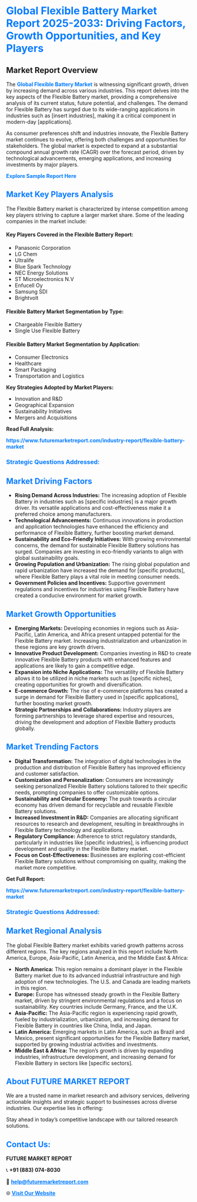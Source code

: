 <h1 style="color: #007BFF;">Global Flexible Battery Market Report 2025-2033: Driving Factors, Growth Opportunities, and Key Players</h1>

<section id="overview">
<h2>Market Report Overview</h2>
<p>The <a href="https://www.futuremarketreport.com/industry-report/flexible-battery-market" style="color: #007BFF; text-decoration: none;"><strong>Global Flexible Battery Market</strong></a> is witnessing significant growth, driven by increasing demand across various industries. This report delves into the key aspects of the Flexible Battery market, providing a comprehensive analysis of its current status, future potential, and challenges. The demand for Flexible Battery has surged due to its wide-ranging applications in industries such as [insert industries], making it a critical component in modern-day [applications].</p>
<p>As consumer preferences shift and industries innovate, the Flexible Battery market continues to evolve, offering both challenges and opportunities for stakeholders. The global market is expected to expand at a substantial compound annual growth rate (CAGR) over the forecast period, driven by technological advancements, emerging applications, and increasing investments by major players.</p>
</section>

<section id="overview">
<p><a href="https://www.futuremarketreport.com/request-sample/reportId=85462" style="color: #007BFF; text-decoration: none;"><strong>Explore Sample Report Here</strong></a></p>
</section>

<section id="key-players">
<h2 style="color: #007BFF;">Market Key Players Analysis</h2>
<p>The Flexible Battery market is characterized by intense competition among key players striving to capture a larger market share. Some of the leading companies in the market include:</p>
<h4>Key Players Covered in the Flexible Battery Report:</h4>
<ul><li>Panasonic Corporation</li><li>LG Chem</li><li>Ultralife</li><li>Blue Spark Technology</li><li>NEC Energy Solutions</li><li>ST Microelectronics N.V</li><li>Enfucell Oy</li><li>Samsung SDI</li><li>Brightvolt</li></ul>
<h4>Flexible Battery Market Segmentation by Type:</h4>
<ul><li>Chargeable Flexible Battery</li><li>Single Use Flexible Battery</li></ul>

<h4>Flexible Battery Market Segmentation by Application:</h4>
<ul><li>Consumer Electronics</li><li>Healthcare</li><li>Smart Packaging</li><li>Transportation and Logistics</li></ul>
<p><strong>Key Strategies Adopted by Market Players:</strong></p>
<ul>
<li>Innovation and R&D</li>
<li>Geographical Expansion</li>
<li>Sustainability Initiatives</li>
<li>Mergers and Acquisitions</li>
</ul>
</section>

<section>
<p><strong>Read Full Analysis: </strong></p><a href="https://www.futuremarketreport.com/industry-report/flexible-battery-market" style="color: #007BFF; text-decoration: none;"><strong>https://www.futuremarketreport.com/industry-report/flexible-battery-market</strong></a>
<h3 style="color: #007BFF;">Strategic Questions Addressed:</h3>
</section>

<section id="driving-factors">
<h2 style="color: #007BFF;">Market Driving Factors</h2>
<ul>
<li><strong>Rising Demand Across Industries:</strong> The increasing adoption of Flexible Battery in industries such as [specific industries] is a major growth driver. Its versatile applications and cost-effectiveness make it a preferred choice among manufacturers.</li>
<li><strong>Technological Advancements:</strong> Continuous innovations in production and application technologies have enhanced the efficiency and performance of Flexible Battery, further boosting market demand.</li>
<li><strong>Sustainability and Eco-Friendly Initiatives:</strong> With growing environmental concerns, the demand for sustainable Flexible Battery solutions has surged. Companies are investing in eco-friendly variants to align with global sustainability goals.</li>
<li><strong>Growing Population and Urbanization:</strong> The rising global population and rapid urbanization have increased the demand for [specific products], where Flexible Battery plays a vital role in meeting consumer needs.</li>
<li><strong>Government Policies and Incentives:</strong> Supportive government regulations and incentives for industries using Flexible Battery have created a conducive environment for market growth.</li>
</ul>
</section>

<section id="growth-opportunities">
<h2 style="color: #007BFF;">Market Growth Opportunities</h2>
<ul>
<li><strong>Emerging Markets:</strong> Developing economies in regions such as Asia-Pacific, Latin America, and Africa present untapped potential for the Flexible Battery market. Increasing industrialization and urbanization in these regions are key growth drivers.</li>
<li><strong>Innovative Product Development:</strong> Companies investing in R&D to create innovative Flexible Battery products with enhanced features and applications are likely to gain a competitive edge.</li>
<li><strong>Expansion into Niche Applications:</strong> The versatility of Flexible Battery allows it to be utilized in niche markets such as [specific niches], creating opportunities for growth and diversification.</li>
<li><strong>E-commerce Growth:</strong> The rise of e-commerce platforms has created a surge in demand for Flexible Battery used in [specific applications], further boosting market growth.</li>
<li><strong>Strategic Partnerships and Collaborations:</strong> Industry players are forming partnerships to leverage shared expertise and resources, driving the development and adoption of Flexible Battery products globally.</li>
</ul>
</section>

<section id="trending-factors">
<h2 style="color: #007BFF;">Market Trending Factors</h2>
<ul>
<li><strong>Digital Transformation:</strong> The integration of digital technologies in the production and distribution of Flexible Battery has improved efficiency and customer satisfaction.</li>
<li><strong>Customization and Personalization:</strong> Consumers are increasingly seeking personalized Flexible Battery solutions tailored to their specific needs, prompting companies to offer customizable options.</li>
<li><strong>Sustainability and Circular Economy:</strong> The push towards a circular economy has driven demand for recyclable and reusable Flexible Battery solutions.</li>
<li><strong>Increased Investment in R&D:</strong> Companies are allocating significant resources to research and development, resulting in breakthroughs in Flexible Battery technology and applications.</li>
<li><strong>Regulatory Compliance:</strong> Adherence to strict regulatory standards, particularly in industries like [specific industries], is influencing product development and quality in the Flexible Battery market.</li>
<li><strong>Focus on Cost-Effectiveness:</strong> Businesses are exploring cost-efficient Flexible Battery solutions without compromising on quality, making the market more competitive.</li>
</ul>
</section>

<section>
<p><strong>Get Full Report: </strong></p><a href="https://www.futuremarketreport.com/industry-report/flexible-battery-market" style="color: #007BFF; text-decoration: none;"><strong>https://www.futuremarketreport.com/industry-report/flexible-battery-market</strong></a>
<h3 style="color: #007BFF;">Strategic Questions Addressed:</h3>
</section>


<section id="regional-analysis">
<h2 style="color: #007BFF;">Market Regional Analysis</h2>
<p>The global Flexible Battery market exhibits varied growth patterns across different regions. The key regions analyzed in this report include North America, Europe, Asia-Pacific, Latin America, and the Middle East & Africa:</p>
<ul>
<li><strong>North America:</strong> This region remains a dominant player in the Flexible Battery market due to its advanced industrial infrastructure and high adoption of new technologies. The U.S. and Canada are leading markets in this region.</li>
<li><strong>Europe:</strong> Europe has witnessed steady growth in the Flexible Battery market, driven by stringent environmental regulations and a focus on sustainability. Key countries include Germany, France, and the U.K.</li>
<li><strong>Asia-Pacific:</strong> The Asia-Pacific region is experiencing rapid growth, fueled by industrialization, urbanization, and increasing demand for Flexible Battery in countries like China, India, and Japan.</li>
<li><strong>Latin America:</strong> Emerging markets in Latin America, such as Brazil and Mexico, present significant opportunities for the Flexible Battery market, supported by growing industrial activities and investments.</li>
<li><strong>Middle East & Africa:</strong> The region’s growth is driven by expanding industries, infrastructure development, and increasing demand for Flexible Battery in sectors like [specific sectors].</li>
</ul>
</section>

<footer>
<h2 style="color: #007BFF;">About FUTURE MARKET REPORT</h2>
<p>We are a trusted name in market research and advisory services, delivering actionable insights and strategic support to businesses across diverse industries. Our expertise lies in offering:</p>

<p>Stay ahead in today’s competitive landscape with our tailored research solutions.</p>

<h2 style="color: #007BFF;">Contact Us:</h2>
<p><strong>FUTURE MARKET REPORT</strong></p>
<p>📞 <strong>+91 (883) 074-8030</strong></p>
<p>📧 <strong><a href="mailto:help@futuremarketreport.com" style="color: #007BFF;">help@futuremarketreport.com</a></strong></p>
<p>🌐 <strong><a href="https://www.futuremarketreport.com/" style="color: #007BFF;">Visit Our Website</a></strong></p>
</footer>